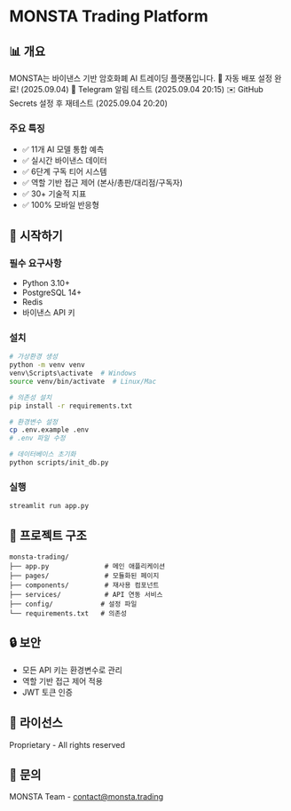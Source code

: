 # MONSTA Trading Platform

## 📊 개요
MONSTA는 바이낸스 기반 암호화폐 AI 트레이딩 플랫폼입니다.
🚀 자동 배포 설정 완료! (2025.09.04)
📱 Telegram 알림 테스트 (2025.09.04 20:15)
✉️ GitHub Secrets 설정 후 재테스트 (2025.09.04 20:20)

### 주요 특징
- ✅ 11개 AI 모델 통합 예측
- ✅ 실시간 바이낸스 데이터
- ✅ 6단계 구독 티어 시스템
- ✅ 역할 기반 접근 제어 (본사/총판/대리점/구독자)
- ✅ 30+ 기술적 지표
- ✅ 100% 모바일 반응형

## 🚀 시작하기

### 필수 요구사항
- Python 3.10+
- PostgreSQL 14+
- Redis
- 바이낸스 API 키

### 설치
```bash
# 가상환경 생성
python -m venv venv
venv\Scripts\activate  # Windows
source venv/bin/activate  # Linux/Mac

# 의존성 설치
pip install -r requirements.txt

# 환경변수 설정
cp .env.example .env
# .env 파일 수정

# 데이터베이스 초기화
python scripts/init_db.py
```

### 실행
```bash
streamlit run app.py
```

## 📁 프로젝트 구조
```
monsta-trading/
├── app.py              # 메인 애플리케이션
├── pages/              # 모듈화된 페이지
├── components/         # 재사용 컴포넌트
├── services/           # API 연동 서비스
├── config/            # 설정 파일
└── requirements.txt   # 의존성
```

## 🔒 보안
- 모든 API 키는 환경변수로 관리
- 역할 기반 접근 제어 적용
- JWT 토큰 인증

## 📝 라이선스
Proprietary - All rights reserved

## 🤝 문의
MONSTA Team - contact@monsta.trading